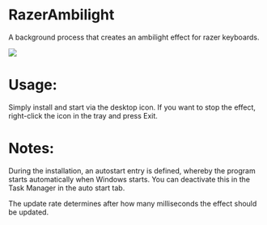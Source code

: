 # RazerAmbilight
A background process that creates an ambilight effect for razer keyboards.

![](ambi.gif)

# Usage:
Simply install and start via the desktop icon.
If you want to stop the effect, right-click the icon in the tray and press Exit.

# Notes:
During the installation, an autostart entry is defined, whereby the program starts automatically when Windows starts. You can deactivate this in the Task Manager in the auto start tab. 

The update rate determines after how many milliseconds the effect should be updated.
